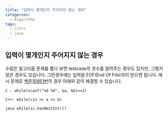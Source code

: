```yaml
---
title: "입력이 몇개인지 주어지지 않는 경우"
categories:
  - Algorithm
tags:
  - C/C++
  - java
---
```


## 입력이 몇개인지 주어지지 않는 경우
수많은 알고리즘 문제를 풀다 보면 testcase의 갯수를 알려주는 경우도 있지만, 그렇지 않은 경우도 있습니다. 그런경우에는 입력을 EOF(End Of File)까지 받으면 됩니다. 
예시 문제로 [백준10951번](https://www.acmicpc.net/problem/10951)의 경우 아래와 같이 해결할 수 있습니다.

```C : while(scanf("%d %d", &a, &b)==2)```

```C++: while(cin >> a >> b)```

```java while(sc.hasNextInt())```

